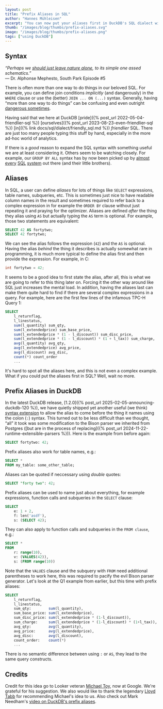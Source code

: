```yaml
---
layout: post
title: "Prefix Aliases in SQL"
author: "Hannes Mühleisen"
excerpt: "You can now put your aliases first in DuckDB's SQL dialect with a colon, e.g., `SELECT a : 42;`"
thumb: "/images/blog/thumbs/prefix-aliases.svg"
image: "/images/blog/thumbs/prefix-aliases.png"
tags: ["using DuckDB"]
---
```


## Syntax

<p><i>“Perhaps we <a href="https://www.youtube.com/watch?v=TBAf5l1RmcA">should just leave nature alone</a>, to its simple one assed schematics.”</i><br/>
   — Dr. Alphonse Mephesto, South Park Episode #5</p>

There is often more than one way to do things in our beloved SQL. For example, you can define join conditions *implicitly* (and dangerously) in the `WHERE` clause or use the (better) `JOIN ... ON (...)` syntax. Generally, having “more than one way to do things” can be confusing and even outright [dangerous sometimes](https://www.youtube.com/watch?v=noQcWra6sbU).

Having said that we here at DuckDB [pride]({% post_url 2022-05-04-friendlier-sql %}) [ourselves]({% post_url 2023-08-23-even-friendlier-sql %}) [in]({% link docs/sql/dialect/friendly_sql.md %}) *friendlier* SQL. There are just too many people typing this stuff by hand, especially in the more ad-hoc world of analytics.  

If there is a *good* reason to expand the SQL syntax with something useful we are at least considering it. Others seem to be watching closely. For example, our `GROUP BY ALL` syntax has by now been picked up by [almost](https://cloud.google.com/bigquery/docs/reference/standard-sql/query-syntax) [every](https://docs.snowflake.com/en/sql-reference/constructs/group-by#label-group-by-all-columns) [SQL](https://docs.databricks.com/aws/en/sql/language-manual/sql-ref-syntax-qry-select-groupby) [system](https://learn.microsoft.com/en-us/sql/t-sql/queries/select-group-by-transact-sql?view=sql-server-ver16#group-by-all-column-expression--n-) out there (and their little brothers).

## Aliases

In SQL, a user can define *aliases* for lots of things like `SELECT` expressions, table names, subqueries, etc. This is sometimes just nice to have readable column names in the result and sometimes required to refer back to a complex expression in for example the `ORDER BY` clause without just repeating it and praying for the optimizer. Aliases are defined *after* the thing they alias using `AS` but actually typing the `AS` term is optional. For example, those two statements are equivalent:

```sql
SELECT 42 AS fortytwo;
SELECT 42 fortytwo;
```

We can see the alias follows the expression (`42`) and the `AS` is optional. Having the alias *behind* the thing it describes is actually somewhat rare in programming, it is much more typical to define the alias first and then provide the expression. For example, in C:

```c
int fortytwo = 42;
```

It seems to be a good idea to first state the alias, after all, this is what we are going to refer to this thing later on. Forcing it the other way around like SQL just increases the mental load. In addition, having the aliases last can make them quite hard to find if there are several complex expressions in a query. For example, here are the first few lines of the infamous TPC-H Query 1:

```sql
SELECT
    l_returnflag,
    l_linestatus,
    sum(l_quantity) sum_qty,
    sum(l_extendedprice) sum_base_price,
    sum(l_extendedprice * (1 - l_discount)) sum_disc_price,
    sum(l_extendedprice * (1 - l_discount) * (1 + l_tax)) sum_charge,
    avg(l_quantity) avg_qty,
    avg(l_extendedprice) avg_price,
    avg(l_discount) avg_disc,
    count(*) count_order
    ...
```

It's hard to spot all the aliases here, and this is not even a complex example. What if you could put the aliases first in SQL? Well, wait no more.

## Prefix Aliases in DuckDB

In the latest DuckDB release, [1.2.0]({% post_url 2025-02-05-announcing-duckdb-120 %}), we have quietly shipped yet another useful (we think) [syntax extension](https://github.com/duckdb/duckdb/pull/14436) to allow the alias to come before the thing it names using the colon (`:`) syntax. This turned out to be less difficult than we thought, “all” it took was some modification to the Bison parser we inherited from Postgres ([but are in the process of replacing]({% post_url 2024-11-22-runtime-extensible-parsers %})). Here is the example from before again:

```sql
SELECT fortytwo: 42;
```

Prefix aliases also work for table names, e.g.:

```sql
SELECT *
FROM my_table: some_other_table;
```

Aliases can be quoted if neccessary using *double* quotes:

```sql
SELECT "forty two": 42;
```

Prefix aliases can be used to name just about everything, for example expressions, function calls and subqueries in the `SELECT` clause:

```sql
SELECT 
    e: 1 + 2, 
    f: len('asdf'), 
    s: (SELECT 42);
```

They can also apply to function calls and subqueries in the `FROM clause`, e.g.:

```sql
SELECT *
FROM
    r: range(10),
    v: (VALUES(42)),
    s: (FROM range(10))
```

Note that the `VALUES` clause and the subquery with `FROM` need additional parentheses to work here, this was required to pacify the evil Bison parser generator. Let's look at the Q1 example from earlier, but this time with prefix aliases:

```sql
SELECT
    l_returnflag,
    l_linestatus,
    sum_qty:        sum(l_quantity),
    sum_base_price: sum(l_extendedprice),
    sum_disc_price: sum(l_extendedprice * (1-l_discount)),
    sum_charge:     sum(l_extendedprice * (1-l_discount) * (1+l_tax)),
    avg_qty:        avg(l_quantity),
    avg_price:      avg(l_extendedprice),
    avg_disc:       avg(l_discount),
    count_order:    count(*) 
    ...
```

There is no semantic difference between using `:` or `AS`, they lead to the same query constructs.

## Credits

Credit for this idea go to Looker veteran [Michael Toy](https://www.linkedin.com/in/michael-toy-27b3407/), now at Google. We're grateful for his suggestion. We also would like to thank the legendary [Lloyd Tabb](https://www.linkedin.com/in/lloydtabb/) for recommending Michael's idea to us. Also check out Mark Needham's [video on DuckDB's prefix aliases](https://youtu.be/rwIiw7HZa1M?si=yRzsHfpd62d0pp7u&t=215).
